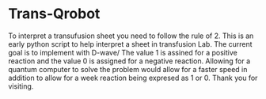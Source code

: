 # Trans-Qrobot
To interpret a transufusion sheet you need to follow the rule of 2.
This is an early python script to help interpret a sheet in transfusion Lab.
The current goal is to implement with D-wave/
The value 1 is assined for a positive reaction and the value 0 is assigned for a negative reaction.
Allowing for a quantum computer to solve the problem would allow for a faster speed in addition to allow for a week reaction being expresed as 1 or 0.
Thank you for visiting.
